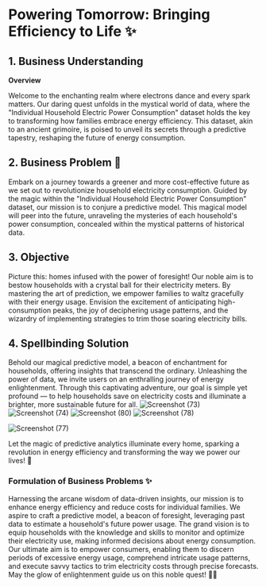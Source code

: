 # Powering Tomorrow: Bringing Efficiency to Life ✨


## 1. Business Understanding

**Overview**

Welcome to the enchanting realm where electrons dance and every spark matters. Our daring quest unfolds in the mystical world of data, where the "Individual Household Electric Power Consumption" dataset holds the key to transforming how families embrace energy efficiency. This dataset, akin to an ancient grimoire, is poised to unveil its secrets through a predictive tapestry, reshaping the future of energy consumption.

## 2. Business Problem 🌟

Embark on a journey towards a greener and more cost-effective future as we set out to revolutionize household electricity consumption. Guided by the magic within the "Individual Household Electric Power Consumption" dataset, our mission is to conjure a predictive model. This magical model will peer into the future, unraveling the mysteries of each household's power consumption, concealed within the mystical patterns of historical data.

## 3. Objective

Picture this: homes infused with the power of foresight! Our noble aim is to bestow households with a crystal ball for their electricity meters. By mastering the art of prediction, we empower families to waltz gracefully with their energy usage. Envision the excitement of anticipating high-consumption peaks, the joy of deciphering usage patterns, and the wizardry of implementing strategies to trim those soaring electricity bills.

## 4. Spellbinding Solution

Behold our magical predictive model, a beacon of enchantment for households, offering insights that transcend the ordinary. Unleashing the power of data, we invite users on an enthralling journey of energy enlightenment. Through this captivating adventure, our goal is simple yet profound — to help households save on electricity costs and illuminate a brighter, more sustainable future for all.
![Screenshot (73)](https://github.com/Amell88/Powering-Tomorrow/assets/121213708/c4168714-38b9-4270-9fa2-44d905db2a74)
![Screenshot (74)](https://github.com/Amell88/Powering-Tomorrow/assets/121213708/ff86b2d6-8129-4052-806a-72860624124c)
![Screenshot (80)](https://github.com/Amell88/Powering-Tomorrow/assets/121213708/8919f581-af47-4947-b34f-6a6431a02909)
![Screenshot (78)](https://github.com/Amell88/Powering-Tomorrow/assets/121213708/45ba5ecc-d464-4674-acf0-c16355b75e23)

![Screenshot (77)](https://github.com/Amell88/Powering-Tomorrow/assets/121213708/99389869-f619-411c-a5ad-7918cd592790)

Let the magic of predictive analytics illuminate every home, sparking a revolution in energy efficiency and transforming the way we power our lives! 🌠

### Formulation of Business Problems ✨

Harnessing the arcane wisdom of data-driven insights, our mission is to enhance energy efficiency and reduce costs for individual families. We aspire to craft a predictive model, a beacon of foresight, leveraging past data to estimate a household's future power usage. The grand vision is to equip households with the knowledge and skills to monitor and optimize their electricity use, making informed decisions about energy consumption. Our ultimate aim is to empower consumers, enabling them to discern periods of excessive energy usage, comprehend intricate usage patterns, and execute savvy tactics to trim electricity costs through precise forecasts. May the glow of enlightenment guide us on this noble quest! 🌌🔮

